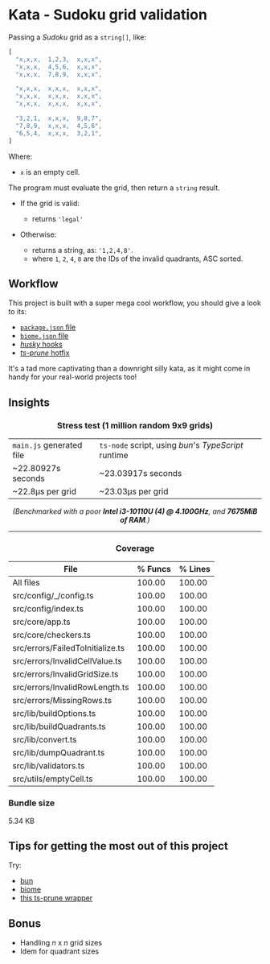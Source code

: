 # Kata - Sudoku grid validation

Passing a _Sudoku_ grid as a `string[]`, like:

```ts
[
  "x,x,x,  1,2,3,  x,x,x",
  "x,x,x,  4,5,6,  x,x,x",
  "x,x,x,  7,8,9,  x,x,x",

  "x,x,x,  x,x,x,  x,x,x",
  "x,x,x,  x,x,x,  x,x,x",
  "x,x,x,  x,x,x,  x,x,x",

  "3,2,1,  x,x,x,  9,8,7",
  "7,8,9,  x,x,x,  4,5,6",
  "6,5,4,  x,x,x,  3,2,1",
]
```

Where:

- `x` is an empty cell.

The program must evaluate the grid, then return a `string` result.

- If the grid is valid:

  - returns `'legal'`

- Otherwise:
  - returns a string, as: `'1,2,4,8'`.
  - where `1`, `2`, `4`, `8` are the IDs of the invalid quadrants, ASC sorted.

## Workflow

This project is built with a super mega cool workflow, you should give a look to its:

- [`package.json` file](/package.json)
- [`biome.json` file](/biome.json)
- [_husky_ hooks](/.husky)
- [_ts-prune_ hotfix](/.ts-prune)

It's a tad more captivating than a downright silly kata, as it might come in handy for your real-world projects too!

## Insights

<div align="center">
  <h3>Stress test (1 million random 9x9 grids)</h3>

  <table>
    <tr>
      <td><code>main.js</code> generated file</td>
      <td><code>ts-node</code> script, using <em>bun</em>'s <em>TypeScript</em> runtime</td>
    </tr>
    <tr>
      <td>~22.80927s seconds</td>
      <td>~23.03917s seconds</td>
    </tr>
    <tr>
      <td>~22.8µs per grid</td>
      <td>~23.03µs per grid</td>
    </tr>
  </table>
  <em>(Benchmarked with a poor <strong>Intel i3-10110U (4) @ 4.100GHz</strong>, and <strong>7675MiB of RAM</strong>.)</em>
</div>

---

<div align="center">
  <h3>Coverage</h3>

  <table>
    <thead>
      <tr>
        <th>File</th>
        <th>% Funcs</th>
        <th>% Lines</th>
      </tr>
    </thead>
    <tbody>
      <tr>
        <td>All files</td>
        <td>100.00</td>
        <td>100.00</td>
      </tr>
      <tr>
        <td>src/config/_/config.ts</td>
        <td>100.00</td>
        <td>100.00</td>
      </tr>
      <tr>
        <td>src/config/index.ts</td>
        <td>100.00</td>
        <td>100.00</td>
      </tr>
      <tr>
        <td>src/core/app.ts</td>
        <td>100.00</td>
        <td>100.00</td>
      </tr>
      <tr>
        <td>src/core/checkers.ts</td>
        <td>100.00</td>
        <td>100.00</td>
      </tr>
      <tr>
        <td>src/errors/FailedToInitialize.ts</td>
        <td>100.00</td>
        <td>100.00</td>
      </tr>
      <tr>
        <td>src/errors/InvalidCellValue.ts</td>
        <td>100.00</td>
        <td>100.00</td>
      </tr>
      <tr>
        <td>src/errors/InvalidGridSize.ts</td>
        <td>100.00</td>
        <td>100.00</td>
      </tr>
      <tr>
        <td>src/errors/InvalidRowLength.ts</td>
        <td>100.00</td>
        <td>100.00</td>
      </tr>
      <tr>
        <td>src/errors/MissingRows.ts</td>
        <td>100.00</td>
        <td>100.00</td>
      </tr>
      <tr>
        <td>src/lib/buildOptions.ts</td>
        <td>100.00</td>
        <td>100.00</td>
      </tr>
      <tr>
        <td>src/lib/buildQuadrants.ts</td>
        <td>100.00</td>
        <td>100.00</td>
      </tr>
      <tr>
        <td>src/lib/convert.ts</td>
        <td>100.00</td>
        <td>100.00</td>
      </tr>
      <tr>
        <td>src/lib/dumpQuadrant.ts</td>
        <td>100.00</td>
        <td>100.00</td>
      </tr>
      <tr>
        <td>src/lib/validators.ts</td>
        <td>100.00</td>
        <td>100.00</td>
      </tr>
      <tr>
        <td>src/utils/emptyCell.ts</td>
        <td>100.00</td>
        <td>100.00</td>
      </tr>
    </tbody>
  </table>
</div>

### Bundle size

5.34 KB

## Tips for getting the most out of this project

Try:

- [bun](https://bun.sh/)
- [biome](https://biomejs.dev/)
- [this ts-prune wrapper](https://github.com/gustaveWPM/ts-prune-with-false-positives-handling)

## Bonus

- Handling _n_ x _n_ grid sizes
- Idem for quadrant sizes
